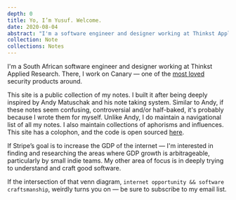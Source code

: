 ```yaml
---
depth: 0
title: Yo, I’m Yusuf. Welcome.
date: 2020-08-04
abstract: "I'm a software engineer and designer working at Thinkst Applied Research. There, I work on Canary — one of the most loved security products around. If Stripe's goal is to increase the GDP of the internet — I'm interested in finding and researching the areas where GDP growth is arbitrageable by small indie teams. My other area of focus is in deeply trying to understand and craft great software."
collection: Note
collections: Notes
---
```

I'm a South African software engineer and designer working at Thinkst Applied Research. There, I work on <inter-link href="canary">Canary</inter-link> — one of the [most loved](https://canary.tools/love) security products around.

This site is a public collection of my notes. I built it after being deeply inspired by <inter-link href="andy-matuschak">Andy Matuschak</inter-link> and <inter-link href="andy-matuschaks-note-taking-system">his note taking system</inter-link>. Similar to Andy, if these notes seem confusing, controversial and/or half-baked, it's probably because I wrote them for myself. Unlike Andy, I do maintain a navigational list of <inter-link href="notes">all my notes</inter-link>. I also maintain collections of <inter-link href="aphorisms">aphorisms</inter-link> and <inter-link href="influences">influences</inter-link>. This site has a <inter-link href="colophon">colophon</inter-link>, and the code is open sourced [here](https://github.com/ycparak/ycparak).

If <inter-link href="stripe">Stripe</inter-link>’s goal is to increase the GDP of the internet — I'm interested in finding and researching the areas where GDP growth is arbitrageable, particularly by small indie teams. My other area of focus is in deeply trying to understand and craft <inter-link href="good-software">good software</inter-link>.

If the intersection of that venn diagram, `internet opportunity && software craftsmanship`, weirdly turns you on — be sure to subscribe to my email list.

<newsletter-form></newsletter-form>